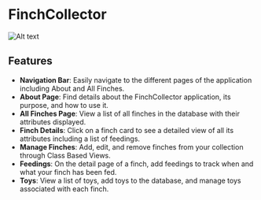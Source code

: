 # FinchCollector 

![Alt text](media/images/Screenshot.png)



## Features

- **Navigation Bar**: Easily navigate to the different pages of the application including About and All Finches.
- **About Page**: Find details about the FinchCollector application, its purpose, and how to use it.
- **All Finches Page**: View a list of all finches in the database with their attributes displayed.
- **Finch Details**: Click on a finch card to see a detailed view of all its attributes including a list of feedings.
- **Manage Finches**: Add, edit, and remove finches from your collection through Class Based Views.
- **Feedings**: On the detail page of a finch, add feedings to track when and what your finch has been fed.
- **Toys**: View a list of toys, add toys to the database, and manage toys associated with each finch.

## 